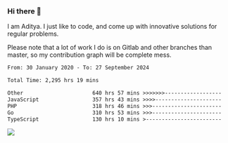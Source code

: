 ### Hi there 👋

I am Aditya. I just like to code, and come up with innovative solutions for regular problems.

Please note that a lot of work I do is on Gitlab and other branches than master, so my contribution graph will be complete mess.

<!--START_SECTION:waka-->

```txt
From: 30 January 2020 - To: 27 September 2024

Total Time: 2,295 hrs 19 mins

Other                      640 hrs 57 mins >>>>>>>------------------   27.92 %
JavaScript                 357 hrs 43 mins >>>>---------------------   15.58 %
PHP                        318 hrs 46 mins >>>----------------------   13.89 %
Go                         310 hrs 53 mins >>>----------------------   13.54 %
TypeScript                 130 hrs 10 mins >------------------------   05.67 %
```

<!--END_SECTION:waka-->

![](https://komarev.com/ghpvc/?username=BrainBuzzer)
